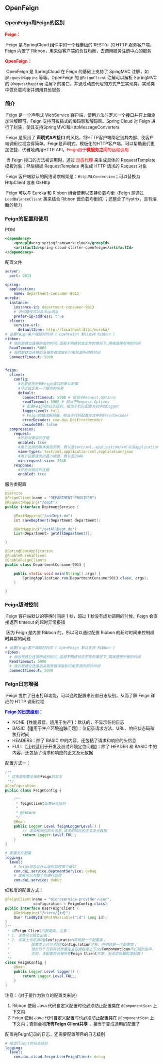 ## OpenFeign

### OpenFeign和Feign的区别

<font color=red>**Feign：**</font>

​		Feign 是 SpringCloud 组件中的一个轻量级的 RESTful 的 HTTP 服务客户端，Feign 内置了 Ribbon，用来做客户端的负载均衡，去调用服务注册中心的服务



<font color=red>**OpenFeign：**</font>

​		OpenFeign 是 SpringCloud 在 Feign 的基础上支持了 SpingMVC 注解，如 `@RequestMapping` 等等。OpenFeign 的 `@FeignClient`  注解可以解析 SpringMVC 的 `@RequestMapping` 注解下的接口，并通过动态代理的方式产生实现类，实现类中做负载均衡并调用其他服务



### 简介

​		Feign 是一个声明式 WebService 客户端，使用方法时定义一个接口并在上面添加注解即可。Feign 支持可拔插式的编码器和解码器。Spring Cloud 对 Feign 进行了封装，使其支持SpringMVC和HttpMessageConverters

​		Feign 是采用了 **声明式API接口** 的风格，将HTTP客户端绑定到其内部，使客户端调用过程变得简单。Feign是声明式、模板化的HTTP客户端，可以帮助我们更加便捷、优雅地调用HTTP API。<font color=red>Feign用于**微服务之间**的远程调用</font>

​		当 Feign 接口的方法被调用时，通过 <font color=red>动态代理</font> 来生成具体的 RequestTemplate 模板对象；然后根据 RequestTemplate 再生成 HTTP 请求的 Request 对象

​		Feign 客户端默认的网络请求框架是：`HttpURLConnection`；可以替换为 HttpClient 或者 OkHttp				

​		Feign 可以与 Eureka 和 Ribbon 组合使用以支持负载均衡（Feign 是通过 `LoadBalanceClient` 类来结合 Ribbon 做负载均衡的）；还整合了Hystrix，具有熔断的能力



### Feign的配置和使用

POM

```xml
<dependency>
    <groupId>org.springframework.cloud</groupId>
    <artifactId>spring-cloud-starter-openfeign</artifactId>
</dependency>
```



配置文件

```yml
server:
  port: 9013

spring:
  application:
    name: department-consumer-9013
eureka:
  instance:
    instance-id: department-consumer-9013
    # 访问路径可以显示ip地址
    prefer-ip-address: true
  client:
    service-url:
      defaultZone: http://localhost:8761/eureka/
# 设置feign客户端超时时间 ( OpenFeign 默认支持 Ribbon )
ribbon:
  # 指的是建立连接所用的时间,适用于网络状态正常的情况下,两端连接所用的时间
  ReadTimeout: 5000
  # 指的是建立连接后从服务器读取到可用资源所用的时间
  ConnectTimeout: 5000
  

feign:
  client:
    config:
      #这里是指所有Feign接口的默认配置
      #可以指定某一个服务的名称
      default:
        connectTimeout: 5000 # 相当于Request.Options
        readTimeout: 5000 # 相当于Request.Options
        # 配置Feign的日志级别，相当于代码配置方式中的Logger
        loggerLevel: full
        # Feign的错误解码器，相当于代码配置方式中的ErrorDecoder
        errorDecoder: com.dai.DaiErrorDecoder
        decode404: false
  compression:
    request:
      #开启对请求的压缩
      enabled: true
	  #用于支持的媒体类型列表，默认是text/xml、application/xml以及application/json
      mime-types: text/xml,application/xml,application/json
      #用于设置请求的最小阈值，默认是2048
      min-request-size: 2048
    response:
      #开启对响应的压缩
      enabled: true        
```



服务类配置

```java
@Service
@FeignClient(name = "DEPARTMENT-PROVIDER")
@RequestMapping("/dept")
public interface DeptmentService {

    @PostMapping("/addDept.do")
    int saveDeptment(Department department);

    @GetMapping("/getAllDept.do")
    List<Department> getAllDepartment();

}
```

```java
@SpringBootApplication
@EnableEurekaClient
@EnableFeignClients
public class DepartmentConsumer9013 {

    public static void main(String[] args) {
        SpringApplication.run(DepartmentConsumer9013.class, args);
    }

}
```





### Feign超时控制

​		Feign 客户端默认的等待时间是 1 秒，超过 1 秒没有成功调用的时候，Feign 会直接返回 timeout 的超时异常报错

​		因为 Feign 是内置 Ribbon 的，所以可以通过配置 Ribbon 的超时时间来控制超时异常的问题

```yml
# 设置feign客户端超时时间 ( OpenFeign 默认支持 Ribbon )
ribbon:
  # 指的是建立连接所用的时间,适用于网络状态正常的情况下,两端连接所用的时间
  ReadTimeout: 5000
  # 指的是建立连接后从服务器读取到可用资源所用的时间
  ConnectTimeout: 5000
```



### Feign日志增强

​		Feign 提供了日志打印功能，可以通过配置来设置日志级别，从而了解 Feign 详细的 HTTP 调用过程

<font color=blue>**Feign 的日志级别：**</font>

- NONE【性能最佳，适用于生产】：默认的，不显示任何日志
- BASIC【适用于生产环境追踪问题】：仅记录请求方法、URL、响应状态码和执行时间
- HEADERS：除了 BASIC 中的内容，还包括了请求和响应的头信息
- FULL【比较适用于开发及测试环境定位问题】：除了 HEADER 和 BASIC 中的内容，还包括了请求和响应的正文及元数据



配置方式一：

```java
/**
 * 这里是配置全局的Feign的日志
 **/
@Configuration
public class FeignConfig {

    /**
     * feignClient配置日志级别
     *
     * @return
     */
    @Bean
    public Logger.Level feignLoggerLevel() {
        // 请求和响应的头信息,请求和响应的正文及元数据
        return Logger.Level.FULL;
    }
}
```

```yml
# 配置文件配置
logging:
  level:
    # feign日志以什么级别监控哪个接口
    com.dai.service.DeptmentService: debug
    # 或者可以对整个包进行监控
    com.dai.service: debug
```



细粒度的配置方式：

```java
@FeignClient(name = "microservice-provider-user", 
             configuration = FeignConfig.class)
public interface UserFeignClient { 
    @GetMapping("/users/{id}") 
    User findById(@PathVariable("id") Long id);
}
/**
 * 该Feign Client的配置类，注意：
 * 1. 该类可以独立出去；
 * 2. 该类上也可添加@Configuration声明是一个配置类；
 * 			配置类上也可添加@Configuration注解，声明这是一个配置类；
 * 			但此时千万别将该放置在主应用程序上下文@ComponentScan所扫描的包中，
 * 			否则，该配置将会被所有Feign Client共享，无法实现细粒度配置！
 */
class FeignConfig {  
    @Bean 
    public Logger.Level logger() {
        return Logger.Level.FULL; 
    }
}
```

注意：（对于要作为独立的配置类来说）

1.  Ribbon 使用 Java 代码自定义配置时也必须防止配置类在 `@ComponentScan` 上下文内 
2.  Feign 使用 Java 代码自定义配置时也必须防止配置类在 `@ComponentScan` 上下文内；否则会被**所有Feign Client共享** ，相当于变成通用的配置了



配置完Feign记录的日志，还需要配置项目的日志级别

```yaml
# 指定Client的日志级别
logging:
  level:
	com.dai.cloud.feign.UserFeignClient: debug
```

